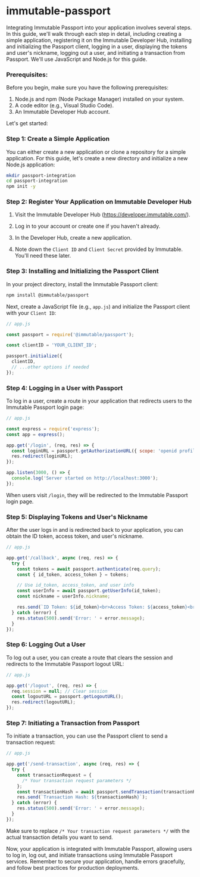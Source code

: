 # immutable-passport

Integrating Immutable Passport into your application involves several steps. In this guide, we'll walk through each step in detail, including creating a simple application, registering it on the Immutable Developer Hub, installing and initializing the Passport client, logging in a user, displaying the tokens and user's nickname, logging out a user, and initiating a transaction from Passport. We'll use JavaScript and Node.js for this guide.

### Prerequisites:
Before you begin, make sure you have the following prerequisites:

1. Node.js and npm (Node Package Manager) installed on your system.
2. A code editor (e.g., Visual Studio Code).
3. An Immutable Developer Hub account.

Let's get started:

### Step 1: Create a Simple Application

You can either create a new application or clone a repository for a simple application. For this guide, let's create a new directory and initialize a new Node.js application:

```bash
mkdir passport-integration
cd passport-integration
npm init -y
```

### Step 2: Register Your Application on Immutable Developer Hub

1. Visit the Immutable Developer Hub (https://developer.immutable.com/).

2. Log in to your account or create one if you haven't already.

3. In the Developer Hub, create a new application.

4. Note down the `Client ID` and `Client Secret` provided by Immutable. You'll need these later.

### Step 3: Installing and Initializing the Passport Client

In your project directory, install the Immutable Passport client:

```bash
npm install @immutable/passport
```

Next, create a JavaScript file (e.g., `app.js`) and initialize the Passport client with your `Client ID`:

```javascript
// app.js

const passport = require('@immutable/passport');

const clientID = 'YOUR_CLIENT_ID';

passport.initialize({
  clientID,
  // ...other options if needed
});
```

### Step 4: Logging in a User with Passport

To log in a user, create a route in your application that redirects users to the Immutable Passport login page:

```javascript
// app.js

const express = require('express');
const app = express();

app.get('/login', (req, res) => {
  const loginURL = passport.getAuthorizationURL({ scope: 'openid profile email' });
  res.redirect(loginURL);
});

app.listen(3000, () => {
  console.log('Server started on http://localhost:3000');
});
```

When users visit `/login`, they will be redirected to the Immutable Passport login page.

### Step 5: Displaying Tokens and User's Nickname

After the user logs in and is redirected back to your application, you can obtain the ID token, access token, and user's nickname.

```javascript
// app.js

app.get('/callback', async (req, res) => {
  try {
    const tokens = await passport.authenticate(req.query);
    const { id_token, access_token } = tokens;

    // Use id_token, access_token, and user info
    const userInfo = await passport.getUserInfo(id_token);
    const nickname = userInfo.nickname;

    res.send(`ID Token: ${id_token}<br>Access Token: ${access_token}<br>Nickname: ${nickname}`);
  } catch (error) {
    res.status(500).send('Error: ' + error.message);
  }
});
```

### Step 6: Logging Out a User

To log out a user, you can create a route that clears the session and redirects to the Immutable Passport logout URL:

```javascript
// app.js

app.get('/logout', (req, res) => {
  req.session = null; // Clear session
  const logoutURL = passport.getLogoutURL();
  res.redirect(logoutURL);
});
```

### Step 7: Initiating a Transaction from Passport

To initiate a transaction, you can use the Passport client to send a transaction request:

```javascript
// app.js

app.get('/send-transaction', async (req, res) => {
  try {
    const transactionRequest = {
      /* Your transaction request parameters */
    };
    const transactionHash = await passport.sendTransaction(transactionRequest);
    res.send(`Transaction Hash: ${transactionHash}`);
  } catch (error) {
    res.status(500).send('Error: ' + error.message);
  }
});
```

Make sure to replace `/* Your transaction request parameters */` with the actual transaction details you want to send.

Now, your application is integrated with Immutable Passport, allowing users to log in, log out, and initiate transactions using Immutable Passport services. Remember to secure your application, handle errors gracefully, and follow best practices for production deployments.
